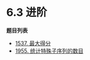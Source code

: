 # 6.3 进阶

**题目列表**

- [1537. 最大得分](https://leetcode.cn/problems/get-the-maximum-score/description/)
- [1955. 统计特殊子序列的数目](https://leetcode.cn/problems/count-number-of-special-subsequences/description/)
